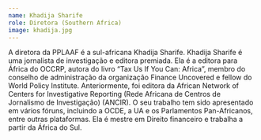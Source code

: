 ```yaml
---
name: Khadija Sharife
role: Diretora (Southern Africa)
image: khadija.jpg
---
```

A diretora da PPLAAF é a sul-africana Khadija Sharife. Khadija Sharife é uma jornalista de investigação e editora premiada. Ela é a editora para África do OCCRP, autora do livro “Tax Us If You Can: Africa”, membro do conselho de administração da organização Finance Uncovered e fellow do World Policy Institute. Anteriormente, foi editora da African Network of Centers for Investigative Reporting (Rede Africana de Centros de Jornalismo de Investigação) (ANCIR). O seu trabalho tem sido apresentado em vários fóruns, incluindo a OCDE, a UA e os Parlamentos Pan-Africanos, entre outras plataformas. Ela é mestre em Direito financeiro e trabalha a partir da África do Sul. 